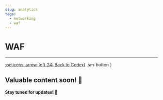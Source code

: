 ```yaml
---
slug: analytics
tags:
  - networking
  - waf
---
```


# **WAF**

---

[:octicons-arrow-left-24: Back to Codex](../index.md){ .sm-button }

## Valuable content soon! 🚀  
#### Stay tuned for updates! 🌟